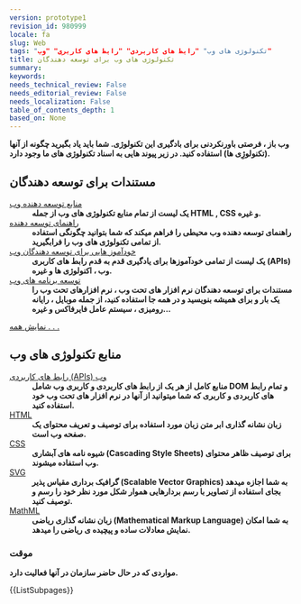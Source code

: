 ```yaml
---
version: prototype1
revision_id: 980999
locale: fa
slug: Web
tags: "تکنولوژی های وب" "رابط های کاربردی" "رابط های کاربری" "وب"
title: تکنولوژی های وب برای توسعه دهندگان
summary: 
keywords: 
needs_technical_review: False
needs_editorial_review: False
needs_localization: False
table_of_contents_depth: 1
based_on: None
---
```

<p><strong>وب باز ، فرصتی باورنکردنی برای بادگیری این تکنولوژی. شما باید یاد بگیرید چگونه از آنها (تکنولوژِی ها) استفاده کنید. در زیر پیوند هایی به اسناد تکنولوژی های ما وجود دارد.</strong></p>
<div class="row topicpage-table">
 <div class="section">
  <h2 name="Docs_for_add-on_developers" class="Documentation" id="Docs_for_add-on_developers">مستندات برای توسعه دهندگان</h2>
  <dl>
   <dt>
    <a href="/en-US/docs/Web/Reference" title="/en-US/docs/Web/Reference">منابع توسعه دهنده وب</a></dt>
   <dd>
    <strong>یک لیست از تمام منابع تکنولوژی های وب از جمله HTML , CSS و غیره.</strong></dd>
   <dt>
    <a href="/en-US/docs/Web/Guide" title="https://addons.mozilla.org/en-US/developers/docs/sdk/latest/">راهنمای توسعه دهنده</a></dt>
   <dd>
    <strong>راهنمای توسعه دهنده وب محیطی را فراهم میکند که شما بتوانید چگونگی استفاده از تمامی تکنولوژی های وب را فرابگیرید.</strong></dd>
   <dt>
    <a href="/en-US/docs/Web/Tutorials" title="/en-US/docs/Web/Tutorials">خودآموز هایی برای توسعه دهندگان وب</a></dt>
   <dd>
    <strong>یک لیست از تمامی خودآموزها برای یادگیری قدم به قدم رابط های کاربری (APIs) وب ، اکنولوژی ها و غیره.</strong></dd>
   <dt>
    <a href="/en-US/docs/Web/Apps" title="/en-US/docs/Web/Apps">توسعه برنامه های وب</a></dt>
   <dd>
    <strong>مستندات برای توسعه دهندگان نرم افزار های تحت وب ، نرم افزارهای تحت وب را یک بار و برای همیشه بنویسید و در همه جا استفاده کنید، از جمله موبایل ، رایانه رومیزی ، سیستم عامل فایرفاکس و غیره...</strong></dd>
  </dl>
  <p><span class="alllinks"><a href="/en-US/docs/tag/Web">نمایش همه . . .</a></span></p>
 </div>
 <div class="section">
  <h2 name="Docs_for_add-on_developers" class="Documentation" id="Docs_for_add-on_developers">منابع تکنولوژی های وب</h2>
  <dl>
   <dt>
    <a href="/en-US/docs/Web/API" title="/en-US/docs/Web/API">رابط های کاربردی (APIs) وب</a></dt>
   <dd>
    <strong>منابع کامل از هر یک از رابط های کاربردی و کاربری وب شامل DOM و تمام رابط های کاربردی و کاربری که شما میتوانید از آنها در نرم افزار های تحت وب خود استفاده کنید.</strong></dd>
   <dt>
    <a href="/en-US/docs/Web/HTML" title="/en-US/docs/Web/HTML">HTML</a></dt>
   <dd>
    <strong>زبان نشانه گذاری ابر متن <span id="result_box" lang="fa"><span class="hps">زبان مورد استفاده</span> <span class="hps">برای توصیف</span> <span class="hps">و تعریف</span> <span class="hps">محتوای</span> <span class="hps">یک صفحه وب</span> <span class="hps">است</span><span>.</span></span></strong></dd>
   <dt>
    <a href="/en-US/docs/Web/CSS" title="/en-US/docs/Web/CSS">CSS</a></dt>
   <dd>
    <strong>شیوه نامه های آبشاری (Cascading Style Sheets) برای توصیف ظاهر محتوای وب استفاده میشوند.</strong></dd>
   <dt>
    <a href="/en-US/docs/Web/SVG" title="/en-US/docs/Web/SVG">SVG</a></dt>
   <dd>
    <strong>گرافیک برداری مقیاس پذیر (Scalable Vector Graphics) به شما اجازه میدهد بجای استفاده از تصاویر با رسم بردارهایی هموار شکل مورد نظر خود را رسم و توصیف کنید.</strong></dd>
   <dt>
    <a href="/en-US/docs/Web/MathML" title="/en-US/docs/Web/MathML">MathML</a></dt>
   <dd>
    <strong>زبان نشانه گذاری ریاضی (Mathematical Markup Language) به شما امکان نمایش معادلات ساده و پیچیده ی ریاضی را میدهد.</strong></dd>
  </dl>
 </div>
</div>
<h3 id="موقت">موقت</h3>
<p><strong>مواردی که در حال حاضر سازمان در آنها فعالیت دارد.</strong></p>
<p>{{ListSubpages}}</p>


